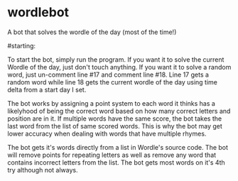 # wordlebot
A bot that solves the wordle of the day (most of the time!)

#starting:

To start the bot, simply run the program. If you want it to solve the current Wordle of the day, just don't touch anything. If you want it to solve a random word, just un-comment line #17 and comment line #18. Line 17 gets a random word while line 18 gets the current wordle of the day using time delta from a start day I set.

The bot works by assigning a point system to each word it thinks has a likelyhood of being the correct word based on how many correct letters and position are in it. If multiple words have the same score, the bot takes the last word from the list of same scored words. This is why the bot may get lower accuracy when dealing with words that have multiple rhymes. 

The bot gets it's words directly from a list in Wordle's source code. The bot will remove points for repeating letters as well as remove any word that contains incorrect letters from the list. The bot gets most words on it's 4th try although not always.
